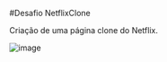 #Desafio NetflixClone

Criação de uma página clone do Netflix.

![image](https://user-images.githubusercontent.com/85190975/158181527-a2947073-bf82-423e-8245-0b2309838834.png)


